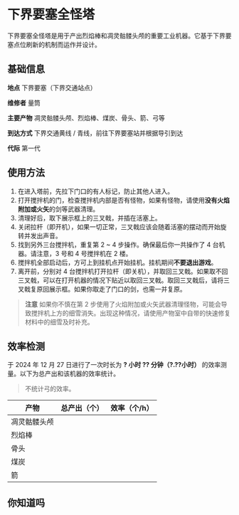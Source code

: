 # 下界要塞全怪塔

下界要塞全怪塔是用于产出烈焰棒和凋灵骷髅头颅的重要工业机器。它基于下界要塞点位刷新的机制而运作并设计。

## 基础信息

**地点** 下界要塞（下界交通站点）

**维修者** 量筒

**主要产物** 凋灵骷髅头颅、烈焰棒、煤炭、骨头、箭、弓等

**到达方式** 下界交通黄线 / 青线，前往下界要塞站并根据导引到达

**代际** 第一代

## 使用方法

1. 在进入塔前，先拉下门口的有人标记，防止其他人进入。
2. 打开搅拌机的门，检查搅拌机内部是否有怪物，如果有怪物，请使用**没有火焰附加或火矢**的剑等武器清理。
3. 清理好后，取下展示框上的三叉戟，并插在活塞上。
4. 关闭拉杆（即开机），如果一切正常，三叉戟应该会随着活塞的摆动而开始旋转并发出声音。
5. 找到另外三台搅拌机，重复第 2 ~ 4 步操作。确保最后你一共操作了 4 台机器。请注意，3 号和 4 号搅拌机在 2 楼。
6. 搅拌机全部启动后，方可上到挂机点开始挂机。挂机期间**不要退出游戏**。
7. 离开前，分别对 4 台搅拌机打开拉杆（即关机），并取回三叉戟。如果取不回三叉戟，可以在打开机器的情况下贴近以取回三叉戟。取回三叉戟后，请将三叉戟复原回展示框。如果你取走了门口的剑，也需一并复原。

> **注意**
  如果你不慎在第 2 步使用了火焰附加或火矢武器清理怪物，可能会导致搅拌机上方的细雪消失。出现这种情况，请使用产物室中自带的快速修复材料中的细雪及时补充。

## 效率检测

于 2024 年 12 月 27 日进行了一次时长为 **? 小时 ?? 分钟（?.??小时）** 的效率测量。以下为总产出和该机器的效率统计。

> 不统计弓的效率。

| 产物 | 总产出（个） | 效率（个/h） |
| --- | --- | --- |
| 凋灵骷髅头颅 |  |  |
| 烈焰棒 |  |  |
| 骨头 |  |  |
| 煤炭 |  |  |
| 箭 | | |

## 你知道吗
